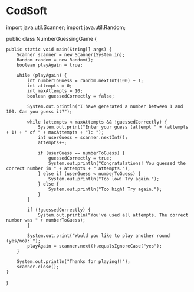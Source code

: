 # CodSoft
import java.util.Scanner;
import java.util.Random;

public class NumberGuessingGame {

    public static void main(String[] args) {
        Scanner scanner = new Scanner(System.in);
        Random random = new Random();
        boolean playAgain = true;

        while (playAgain) {
            int numberToGuess = random.nextInt(100) + 1;
            int attempts = 0;
            int maxAttempts = 10;
            boolean guessedCorrectly = false;

            System.out.println("I have generated a number between 1 and 100. Can you guess it?");
            
            while (attempts < maxAttempts && !guessedCorrectly) {
                System.out.print("Enter your guess (attempt " + (attempts + 1) + " of " + maxAttempts + "): ");
                int userGuess = scanner.nextInt();
                attempts++;

                if (userGuess == numberToGuess) {
                    guessedCorrectly = true;
                    System.out.println("Congratulations! You guessed the correct number in " + attempts + " attempts.");
                } else if (userGuess < numberToGuess) {
                    System.out.println("Too low! Try again.");
                } else {
                    System.out.println("Too high! Try again.");
                }
            }

            if (!guessedCorrectly) {
                System.out.println("You've used all attempts. The correct number was " + numberToGuess);
            }

            System.out.print("Would you like to play another round (yes/no): ");
            playAgain = scanner.next().equalsIgnoreCase("yes");
        }

        System.out.println("Thanks for playing!!");
        scanner.close();
    }
}
